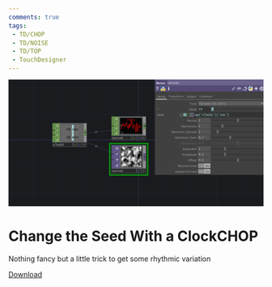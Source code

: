 ```yaml
---
comments: true
tags:
 - TD/CHOP
 - TD/NOISE
 - TD/TOP
 - TouchDesigner
---
```


![Change Seed With Clock](./img/ChangeSeedWithClock.png)
# Change the Seed With a ClockCHOP
Nothing fancy but a little trick to get some rhythmic variation



[Download](./files/changeSeedWithClock.tox)   